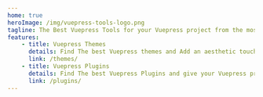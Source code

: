 ```yaml
---
home: true
heroImage: /img/vuepress-tools-logo.png
tagline: The Best Vuepress Tools for your Vuepress project from the most generous developers around the world.
features:
    - title: Vuepress Themes
      details: Find The best Vuepress themes and Add an aesthetic touch to your Vuepress Project.
      link: /themes/
    - title: Vuepress Plugins
      details: Find The best Vuepress Plugins and give your Vuepress project superpowers.
      link: /plugins/
---
```

